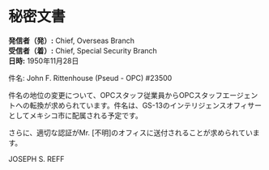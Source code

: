 # 秘密文書

**発信者（発）:** Chief, Overseas Branch  
**受信者（着）:** Chief, Special Security Branch  
**日時:** 1950年11月28日  

件名: John F. Rittenhouse (Pseud - OPC) #23500

件名の地位の変更について、OPCスタッフ従業員からOPCスタッフエージェントへの転換が求められています。件名は、GS-13のインテリジェンスオフィサーとしてメキシコ市に配属される予定です。

さらに、適切な認証がMr. [不明]のオフィスに送付されることが求められています。  

JOSEPH S. REFF